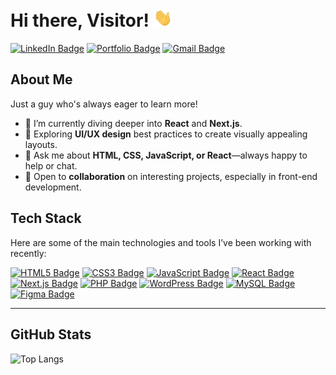 # Hi there, Visitor! <img src="https://raw.githubusercontent.com/ABSphreak/ABSphreak/master/gifs/Hi.gif" width="30px">

[![LinkedIn Badge](https://img.shields.io/badge/-LinkedIn-blue?style=flat&logo=Linkedin&logoColor=white)](https://www.linkedin.com/in/aslinkarmacharya/)
[![Portfolio Badge](https://img.shields.io/badge/-Portfolio-000?style=flat&logo=firefox&logoColor=white)](https://asl1n.github.io/Portfolio/)
[![Gmail Badge](https://img.shields.io/badge/-Gmail-c14438?style=flat&logo=Gmail&logoColor=white)](mailto:aslin1799@gmail.com)

## About Me

Just a guy who's always eager to learn more!  
- 🔭 I’m currently diving deeper into **React** and **Next.js**.  
- 🌱 Exploring **UI/UX design** best practices to create visually appealing layouts.  
- 💬 Ask me about **HTML, CSS, JavaScript, or React**—always happy to help or chat.  
- 🤝 Open to **collaboration** on interesting projects, especially in front-end development.  

## Tech Stack

Here are some of the main technologies and tools I’ve been working with recently:

[![HTML5 Badge](https://img.shields.io/badge/-HTML5-E34F26?style=flat&logo=HTML5&logoColor=white)](#)
[![CSS3 Badge](https://img.shields.io/badge/-CSS3-1572B6?style=flat&logo=CSS3&logoColor=white)](#)
[![JavaScript Badge](https://img.shields.io/badge/-JavaScript-F7DF1E?style=flat&logo=javascript&logoColor=black)](#)
[![React Badge](https://img.shields.io/badge/-React-61DAFB?style=flat&logo=React&logoColor=black)](#)
[![Next.js Badge](https://img.shields.io/badge/-Next.js-000000?style=flat&logo=nextdotjs&logoColor=white)](#)
[![PHP Badge](https://img.shields.io/badge/-PHP-777BB4?style=flat&logo=php&logoColor=white)](#)
[![WordPress Badge](https://img.shields.io/badge/-WordPress-21759B?style=flat&logo=WordPress&logoColor=white)](#)
[![MySQL Badge](https://img.shields.io/badge/-MySQL-005C84?style=flat&logo=mysql&logoColor=white)](#)
[![Figma Badge](https://img.shields.io/badge/-Figma-000?style=flat&logo=figma&logoColor=white)](#)

---

## GitHub Stats

![Top Langs](https://github-readme-stats.vercel.app/api/top-langs/?username=asl1n&layout=compact&theme=react)


